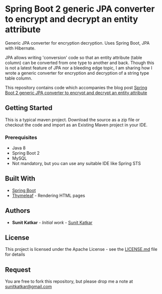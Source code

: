 # Spring Boot 2 generic JPA converter to encrypt and decrypt an entity attribute
Generic JPA converter for encryption decryption. Uses Spring Boot, JPA with Hibernate.

JPA allows writing 'conversion' code so that an entity attribute (table column) can be converted from one type to another and back. Though this is not a latest feature of JPA nor a bleeding edge topic, I am sharing how I wrote a generic converter for encryption and decryption of a string type table column.

This repository contains code which accompanies the blog post [Spring Boot 2 generic JPA converter to encrypt and decrypt an entity attribute](https://sunitkatkar.blogspot.com/2018/04/spring-boot-2-generic-jpa-converter-to.html)

## Getting Started

This is a typical maven project. Download the source as a zip file or checkout the code and import as an Existing Maven project in your IDE.

### Prerequisites

* Java 8
* Spring Boot 2
* MySQL
* Not mandatory, but you can use any suitable IDE like Spring STS

 

## Built With

* [Spring Boot](https://projects.spring.io/spring-boot/) 
* [Thymeleaf](https://www.thymeleaf.org/) - Rendering HTML pages


## Authors

* **Sunit Katkar** - *Initial work* - [Sunit Katkar](https://sunitkatkar.blogspot.com/)

## License

This project is licensed under the Apache License - see the [LICENSE.md](LICENSE.md) file for details

## Request
You are free to fork this repository, but please drop me a note at sunitkatkar@gmail.com
